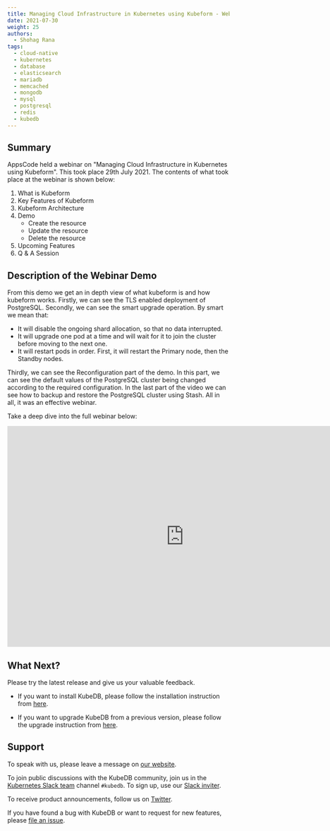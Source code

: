 ```yaml
---
title: Managing Cloud Infrastructure in Kubernetes using Kubeform - Webinar
date: 2021-07-30
weight: 25
authors:
  - Shohag Rana
tags:
  - cloud-native
  - kubernetes
  - database
  - elasticsearch
  - mariadb
  - memcached
  - mongodb
  - mysql
  - postgresql
  - redis
  - kubedb
---
```

## Summary

AppsCode held a webinar on "Managing Cloud Infrastructure in Kubernetes using Kubeform". This took place 29th July 2021. The contents of what took place at the webinar is shown below:

1) What is Kubeform
2) Key Features of Kubeform
3) Kubeform Architecture
4) Demo
    * Create the resource
    * Update the resource
    * Delete the resource
5) Upcoming Features
6) Q & A Session

## Description of the Webinar Demo

From this demo we get an in depth view of what kubeform is and how kubeform works. Firstly, we can see the TLS enabled deployment of PostgreSQL. Secondly, we can see the smart upgrade operation. By smart we mean that:

* It will disable the ongoing shard allocation, so that no data interrupted.
* It will upgrade one pod at a time and will wait for it to join the cluster before moving to the next one.
* It will restart pods in order. First, it will restart the Primary node, then the Standby nodes.

Thirdly, we can see the Reconfiguration part of the demo. In this part, we can see the default values of the PostgreSQL cluster being changed according to the required configuration.
In the last part of the video we can see how to backup and restore the PostgreSQL cluster using Stash. All in all, it was an effective webinar.

Take a deep dive into the full webinar below:

<iframe style="height: 500px; width: 800px" src="https://www.youtube.com/embed/xUnakCSVEuQ" title="YouTube video player" frameborder="0" allow="accelerometer; autoplay; clipboard-write; encrypted-media; gyroscope; picture-in-picture" allowfullscreen></iframe>

## What Next?

Please try the latest release and give us your valuable feedback.

* If you want to install KubeDB, please follow the installation instruction from [here](https://kubedb.com/docs/v2021.06.23/setup).

* If you want to upgrade KubeDB from a previous version, please follow the upgrade instruction from [here](https://kubedb.com/docs/v2021.06.23/setup/upgrade/).

## Support

To speak with us, please leave a message on [our website](https://appscode.com/contact/).

To join public discussions with the KubeDB community, join us in the [Kubernetes Slack team](https://kubernetes.slack.com/messages/C8149MREV/) channel `#kubedb`. To sign up, use our [Slack inviter](http://slack.kubernetes.io/).

To receive product announcements, follow us on [Twitter](https://twitter.com/KubeDB).

If you have found a bug with KubeDB or want to request for new features, please [file an issue](https://github.com/kubedb/project/issues/new).
